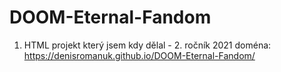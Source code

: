 # DOOM-Eternal-Fandom
1. HTML projekt který jsem kdy dělal - 2. ročník 2021
doména: https://denisromanuk.github.io/DOOM-Eternal-Fandom/
